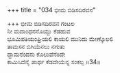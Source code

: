 +++
title = "034 ಭೀಮ ಬಿಡಿಸದಿರವನ"

+++
ಭೀಮ ಬಿಡಿಸದಿರವನ ಗಂಟಲ  
ನೀ ಮದಾಂಧನನೊಯ್ದು ಕೆಡಹುವ  
ಭೂಮಿಪತಿಯಂಘ್ರಿಯಲಿ ಕಾಯಲಿ ಮುನಿದು ಮೇಣ್ಕೊಲಲಿ   
ತಾಮಸನ ಬಿಗಿಯೆನಲು ನಗುತು  
ದ್ದಾಮನೆಂದನು ಕೊಲುವೆನೆಂದೇ  
ಕಾಮಿಸಿದೆನೈ ಪಾರ್ಥ ಕೆಡದೇಯೆನ್ನ ಸಂಕಲ್ಪ     ॥34॥